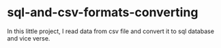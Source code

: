 # sql-and-csv-formats-converting
In this little project, I read data from csv file and convert it to sql database and vice verse.
